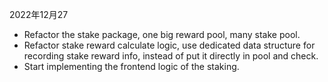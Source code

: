 2022年12月27

- Refactor the stake package, one big reward pool, many stake pool.
- Refactor stake reward calculate logic, use dedicated data structure for recording stake reward info, instead of put it directly in pool and check.
- Start implementing the frontend logic of the staking.
